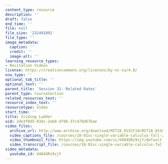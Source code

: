 ```yaml
---
content_type: resource
description: ''
draft: false
end_time: ''
file: null
file_size: '232491891'
file_type: ''
image_metadata:
  caption: ''
  credit: ''
  image-alt: ''
learning_resource_types:
- Recitation Videos
license: https://creativecommons.org/licenses/by-nc-sa/4.0/
ocw_type: ''
optional_tab_title: ''
optional_text: ''
parent_title: 'Session 31: Related Rates'
parent_type: CourseSection
related_resources_text: ''
resource_index_text: ''
resourcetype: Video
start_time: ''
title: Sliding Ladder
uid: 2de3f0d5-03dc-2eb8-df06-37c478d67bae
video_files:
  archive_url: http://www.archive.org/download/MIT18_01SCF10/MIT18_01SCF10Rec_24_300k.mp4
  video_captions_file: /courses/18-01sc-single-variable-calculus-fall-2010/bfacaecb8f8159aa91fd64976d3b9fff_d484GRz9zjY.vtt
  video_thumbnail_file: https://img.youtube.com/vi/d484GRz9zjY/default.jpg
  video_transcript_file: /courses/18-01sc-single-variable-calculus-fall-2010/6c67983d4bd8194a73aab2715fd67d94_d484GRz9zjY.pdf
video_metadata:
  youtube_id: d484GRz9zjY
---
```

